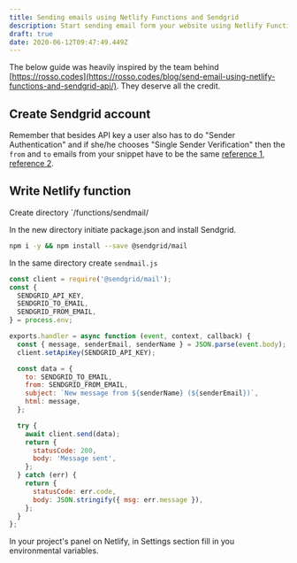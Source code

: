 ```yaml
---
title: Sending emails using Netlify Functions and Sendgrid
description: Start sending email form your website using Netlify Functions and Sendgrid
draft: true
date: 2020-06-12T09:47:49.449Z
---
```

The below guide was heavily inspired by the team behind [https://rosso.codes](https://rosso.codes/blog/send-email-using-netlify-functions-and-sendgrid-api/). They deserve all the credit.

## Create Sendgrid account

Remember that besides API key a user also has to do "Sender Authentication" and if she/he chooses "Single Sender Verification" then the `from` and `to` emails from your snippet have to be the same [reference 1](https://sendgrid.com/docs/ui/account-and-settings/how-to-set-up-domain-authentication/), [reference 2](https://sendgrid.com/docs/for-developers/sending-email/sender-identity/).

## Write Netlify function

Create directory `/functions/sendmail/

In the new directory initiate package.json and install Sendgrid.

```bash
npm i -y && npm install --save @sendgrid/mail
```

In the same directory create `sendmail.js`

```javascript
const client = require('@sendgrid/mail');
const {
  SENDGRID_API_KEY,
  SENDGRID_TO_EMAIL,
  SENDGRID_FROM_EMAIL,
} = process.env;

exports.handler = async function (event, context, callback) {
  const { message, senderEmail, senderName } = JSON.parse(event.body);
  client.setApiKey(SENDGRID_API_KEY);

  const data = {
    to: SENDGRID_TO_EMAIL,
    from: SENDGRID_FROM_EMAIL,
    subject: `New message from ${senderName} (${senderEmail})`,
    html: message,
  };

  try {
    await client.send(data);
    return {
      statusCode: 200,
      body: 'Message sent',
    };
  } catch (err) {
    return {
      statusCode: err.code,
      body: JSON.stringify({ msg: err.message }),
    };
  }
};
```

In your project's panel on Netlify, in Settings section fill in you environmental variables.